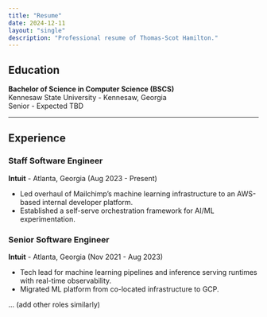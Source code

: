 ```yaml
---
title: "Resume"
date: 2024-12-11
layout: "single"
description: "Professional resume of Thomas-Scot Hamilton."
---
```


## Education
**Bachelor of Science in Computer Science (BSCS)**  
Kennesaw State University - Kennesaw, Georgia  
Senior - Expected TBD

---

## Experience
### Staff Software Engineer
**Intuit** - Atlanta, Georgia (Aug 2023 - Present)
- Led overhaul of Mailchimp’s machine learning infrastructure to an AWS-based internal developer platform.
- Established a self-serve orchestration framework for AI/ML experimentation.

### Senior Software Engineer
**Intuit** - Atlanta, Georgia (Nov 2021 - Aug 2023)
- Tech lead for machine learning pipelines and inference serving runtimes with real-time observability.
- Migrated ML platform from co-located infrastructure to GCP.

... (add other roles similarly)
